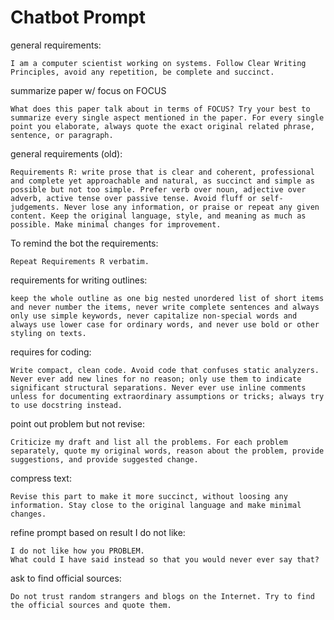 # Chatbot Prompt

<style>
pre > code.hljs {
    text-wrap: wrap;
}
</style>

general requirements:

```
I am a computer scientist working on systems. Follow Clear Writing Principles, avoid any repetition, be complete and succinct.
```

summarize paper w/ focus on FOCUS

```
What does this paper talk about in terms of FOCUS? Try your best to summarize every single aspect mentioned in the paper. For every single point you elaborate, always quote the exact original related phrase, sentence, or paragraph.
```

general requirements (old):

```
Requirements R: write prose that is clear and coherent, professional and complete yet approachable and natural, as succinct and simple as possible but not too simple. Prefer verb over noun, adjective over adverb, active tense over passive tense. Avoid fluff or self-judgements. Never lose any information, or praise or repeat any given content. Keep the original language, style, and meaning as much as possible. Make minimal changes for improvement.
```

To remind the bot the requirements:

```
Repeat Requirements R verbatim.
```

requirements for writing outlines:

```
keep the whole outline as one big nested unordered list of short items and never number the items, never write complete sentences and always only use simple keywords, never capitalize non-special words and always use lower case for ordinary words, and never use bold or other styling on texts.
```

requires for coding:

```
Write compact, clean code. Avoid code that confuses static analyzers. Never ever add new lines for no reason; only use them to indicate significant structural separations. Never ever use inline comments unless for documenting extraordinary assumptions or tricks; always try to use docstring instead.
```

point out problem but not revise:

```
Criticize my draft and list all the problems. For each problem separately, quote my original words, reason about the problem, provide suggestions, and provide suggested change.
```

compress text:

```
Revise this part to make it more succinct, without loosing any information. Stay close to the original language and make minimal changes.
```

refine prompt based on result I do not like:

```
I do not like how you PROBLEM.
What could I have said instead so that you would never ever say that?
```

ask to find official sources:

```
Do not trust random strangers and blogs on the Internet. Try to find the official sources and quote them.
```
